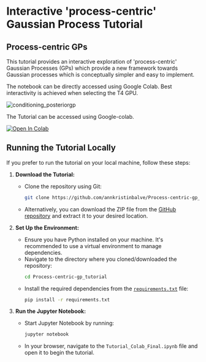 # Interactive 'process-centric' Gaussian Process Tutorial 
## Process-centric GPs

This tutorial provides an interactive exploration of 'process-centric' Gaussian Processes (GPs) which provide a new framework towards Gaussian processes which is conceptually simpler and easy to implement.

The notebook can be directly accessed using Google Colab. Best interactivity is achieved when selecting the T4 GPU. 


![conditioning_posteriorgp](https://github.com/user-attachments/assets/aa025a8f-fd8d-4960-8a54-07e312d877f9)

The Tutorial can be accessed using Google-colab. 

[![Open In Colab](https://colab.research.google.com/assets/colab-badge.svg)](https://colab.research.google.com/github/annkristinbalve/Process-centric-gp_tutorial/blob/main/Tutorial_Colab_Study.ipynb)

## Running the Tutorial Locally

If you prefer to run the tutorial on your local machine, follow these steps:

1. **Download the Tutorial:**
   - Clone the repository using Git:
     ```bash
     git clone https://github.com/annkristinbalve/Process-centric-gp_tutorial.git
     ```
   - Alternatively, you can download the ZIP file from the [GitHub repository](https://github.com/annkristinbalve/Process-centric-gp_tutorial) and extract it to your desired location.

2. **Set Up the Environment:**
   - Ensure you have Python installed on your machine. It's recommended to use a virtual environment to manage dependencies.
   - Navigate to the directory where you cloned/downloaded the repository:
     ```bash
     cd Process-centric-gp_tutorial
     ```
   - Install the required dependencies from the [`requirements.txt`](https://github.com/annkristinbalve/Process-centric-gp_tutorial/blob/main/requirements.txt) file:
     ```bash
     pip install -r requirements.txt
     ```

3. **Run the Jupyter Notebook:**
   - Start Jupyter Notebook by running:
     ```bash
     jupyter notebook
     ```
   - In your browser, navigate to the `Tutorial_Colab_Final.ipynb` file and open it to begin the tutorial.
